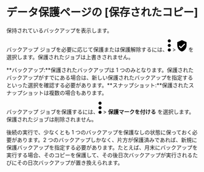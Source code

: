 データ保護ページの \[保存されたコピー\]
=======================================

保持されているバックアップを表示します。

バックアップ ジョブを必要に応じて保護または保護解除するには、![](../Images/more_vert_kebob-15px.svg) \> ![](../Images/verified_user_protected-15px.svg) を選択します。保護されたジョブは上書きされません。

**バックアップ:**保護されたバックアップは 1 つのみとなります。保護されたバックアップがすでにある場合は、新しい保護されたバックアップを指定するといった選択を確認する必要があります。**スナップショット:**保護されたスナップショットは複数の場合もあります。

バックアップ ジョブを保護するには、![](../Images/more_vert_kebob-15px.svg) \> **保護マークを付ける** を選択します。保護されたジョブは削除されません。

後続の実行で、少なくとも 1 つのバックアップを保護なしの状態に保っておく必要があります。2 つのバックアップしかなく、片方が保護済みであれば、新規に保護バックアップを指定する必要があります。たとえば、月末にバックアップを実行する場合、そのコピーを保護して、その後日次バックアップが実行されるたびにその日次バックアップが置き換えられます。
